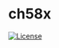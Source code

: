 # ch58x

[![License](https://img.shields.io/github/license/valaphee/ch58x?style=for-the-badge)](LICENSE.txt)

